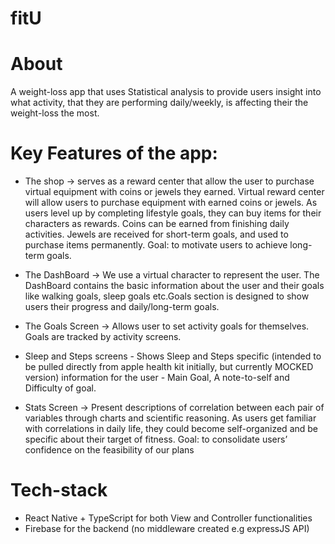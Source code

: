 # fitU

# About

A weight-loss app that uses Statistical analysis to provide users insight into what activity, that they are performing daily/weekly, is affecting their the weight-loss the most.

# Key Features of the app:

- The shop -> serves as a reward center that allow the user to purchase virtual equipment with coins or jewels they earned.
              Virtual reward center will allow users to purchase equipment with earned coins or jewels.
              As users level up by completing lifestyle goals, they can buy items for their characters as rewards.
              Coins can be earned from finishing daily activities.
              Jewels are received for short-term goals, and used to purchase items permanently.
              Goal: to motivate users to achieve long-term goals.

- The DashBoard -> We use a virtual character to represent the user. 
                   The DashBoard contains the basic information about the user and their goals like walking goals, sleep goals etc.Goals section is designed to show  users their progress and daily/long-term goals.
                   
- The Goals Screen -> Allows user to set activity goals for themselves. 
                      Goals are tracked by activity screens.

 - Sleep and Steps screens - Shows Sleep and Steps specific (intended to be pulled directly from apple health kit initially, but currently MOCKED version) information for the user - Main Goal, A note-to-self and Difficulty of goal.
 
 - Stats Screen -> Present descriptions of correlation between each pair of variables through charts and scientific reasoning. 
                   As users get familiar with correlations in daily life, they could become self-organized and be specific about their target of fitness. 
                   Goal: to consolidate users’ confidence on the feasibility of our plans

# Tech-stack
- React Native + TypeScript for both View and Controller functionalities
- Firebase for the backend (no middleware created e.g expressJS API)
